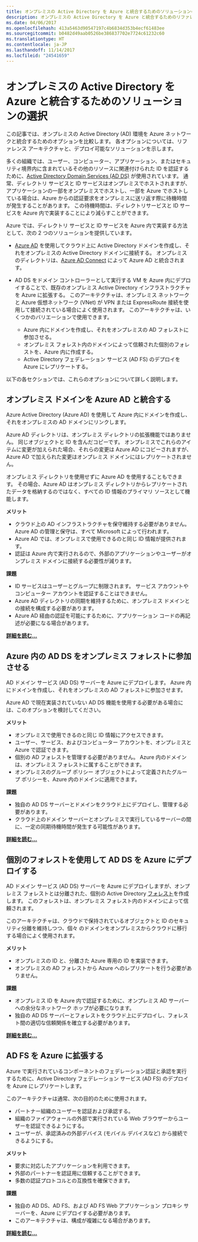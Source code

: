 ```yaml
---
title: オンプレミスの Active Directory を Azure と統合するためのソリューションの選択。
description: オンプレミスの Active Directory を Azure と統合するためのリファレンス アーキテクチャを比較します。
ms.date: 04/06/2017
ms.openlocfilehash: 413a5463d90547197c4b6834d353b4ecf61483ee
ms.sourcegitcommit: b0482d49aab0526be386837702e7724c61232c60
ms.translationtype: HT
ms.contentlocale: ja-JP
ms.lasthandoff: 11/14/2017
ms.locfileid: "24541659"
---
```

# <a name="choose-a-solution-for-integrating-on-premises-active-directory-with-azure"></a>オンプレミスの Active Directory を Azure と統合するためのソリューションの選択

この記事では、オンプレミスの Active Directory (AD) 環境を Azure ネットワークと統合するためのオプションを比較します。 各オプションについては、リファレンス アーキテクチャと、デプロイ可能なソリューションを示します。

多くの組織では、ユーザー、コンピューター、アプリケーション、またはセキュリティ境界内に含まれているその他のリソースに関連付けられた ID を認証するために、[Active Directory Domain Services (AD DS)][active-directory-domain-services] が使用されています。 通常、ディレクトリ サービスと ID サービスはオンプレミスでホストされますが、アプリケーションの一部をオンプレミスでホストし、一部を Azure でホストしている場合は、Azure からの認証要求をオンプレミスに送リ返す際に待機時間が発生することがあります。 この待機時間は、ディレクトリサービスと ID サービスを Azure 内で実装することにより減らすことができます。

Azure では、ディレクトリ サービスと ID サービスを Azure 内で実装する方法として、次の 2 つのソリューションを提供しています。 

* [Azure AD][azure-active-directory] を使用してクラウド上に Active Directory ドメインを作成し、それをオンプレミスの Active Directory ドメインに接続する。 オンプレミスのディレクトリは、[Azure AD Connect][azure-ad-connect] によって Azure AD と統合されます。

* AD DS をドメイン コントローラーとして実行する VM を Azure 内にデプロイすることで、既存のオンプレミス Active Directory インフラストラクチャを Azure に拡張する。 このアーキテクチャは、オンプレミス ネットワークと Azure 仮想ネットワーク (VNet) が VPN または ExpressRoute 接続を使用して接続されている場合によく使用されます。 このアーキテクチャは、いくつかのバリエーションで使用できます。 

    - Azure 内にドメインを作成し、それをオンプレミスの AD フォレストに参加させる。
    - オンプレミス フォレスト内のドメインによって信頼された個別のフォレストを、Azure 内に作成する。
    - Active Directory フェデレーション サービス (AD FS) のデプロイを Azure にレプリケートする。 

以下の各セクションでは、これらのオプションについて詳しく説明します。

## <a name="integrate-your-on-premises-domains-with-azure-ad"></a>オンプレミス ドメインを Azure AD と統合する

Azure Active Directory (Azure AD) を使用して Azure 内にドメインを作成し、それをオンプレミスの AD ドメインにリンクします。 

Azure AD ディレクトリは、オンプレミス ディレクトリの拡張機能ではありません。 同じオブジェクトと ID を含んだコピーです。 オンプレミスでこれらのアイテムに変更が加えられた場合、それらの変更は Azure AD にコピーされますが、Azure AD で加えられた変更はオンプレミス ドメインにはレプリケートされません。

オンプレミス ディレクトリを使用せずに Azure AD を使用することもできます。 その場合、Azure AD はオンプレミス ディレクトリからレプリケートされたデータを格納するのではなく、すべての ID 情報のプライマリ ソースとして機能します。


**メリット**

* クラウド上の AD インフラストラクチャを保守維持する必要がありません。 Azure AD の管理と保守は、すべて Microsoft によって行われます。
* Azure AD では、オンプレミスで使用できるのと同じ ID 情報が提供されます。
* 認証は Azure 内で実行されるので、外部のアプリケーションやユーザーがオンプレミス ドメインに接続する必要性が減ります。

**課題**

* ID サービスはユーザーとグループに制限されます。 サービス アカウントやコンピューター アカウントを認証することはできません。
* Azure AD ディレクトリの同期を維持するために、オンプレミス ドメインとの接続を構成する必要があります。 
* Azure AD 経由の認証を可能にするために、アプリケーション コードの再記述が必要になる場合があります。

**[詳細を読む...][aad]**

## <a name="ad-ds-in-azure-joined-to-an-on-premises-forest"></a>Azure 内の AD DS をオンプレミス フォレストに参加させる

AD ドメイン サービス (AD DS) サーバーを Azure にデプロイします。 Azure 内にドメインを作成し、それをオンプレミスの AD フォレストに参加させます。 

Azure AD で現在実装されていない AD DS 機能を使用する必要がある場合には、このオプションを検討してください。 

**メリット**

* オンプレミスで使用できるのと同じ ID 情報にアクセスできます。
* ユーザー、サービス、およびコンピューター アカウントを、オンプレミスと Azure で認証できます。
* 個別の AD フォレストを管理する必要がありません。 Azure 内のドメインは、オンプレミス フォレストに属することができます。
* オンプレミスのグループ ポリシー オブジェクトによって定義されたグループ ポリシーを、Azure 内のドメインに適用できます。

**課題**

* 独自の AD DS サーバーとドメインをクラウド上にデプロイし、管理する必要があります。
* クラウド上のドメイン サーバーとオンプレミスで実行しているサーバーの間に、一定の同期待機時間が発生する可能性があります。

**[詳細を読む...][ad-ds]**

## <a name="ad-ds-in-azure-with-a-separate-forest"></a>個別のフォレストを使用して AD DS を Azure にデプロイする

AD ドメイン サービス (AD DS) サーバーを Azure にデプロイしますが、オンプレミス フォレストとは分離された、個別の Active Directory [フォレスト][ad-forest-defn]を作成します。 このフォレストは、オンプレミス フォレスト内のドメインによって信頼されます。

このアーキテクチャは、クラウドで保持されているオブジェクトと ID のセキュリティ分離を維持しつつ、個々 のドメインをオンプレミスからクラウドに移行する場合によく使用されます。

**メリット**

* オンプレミスの ID と、分離さた Azure 専用の ID を実装できます。
* オンプレミスの AD フォレストから Azure へのレプリケートを行う必要がありません。

**課題**

* オンプレミス ID を Azure 内で認証するために、オンプレミス AD サーバーへの余分なネットワーク ホップが必要になります。
* 独自の AD DS サーバーとフォレストをクラウド上にデプロイし、フォレスト間の適切な信頼関係を確立する必要があります。

**[詳細を読む...][ad-ds-forest]**

## <a name="extend-ad-fs-to-azure"></a>AD FS を Azure に拡張する

Azure で実行されているコンポーネントのフェデレーション認証と承認を実行するために、Active Directory フェデレーション サービス (AD FS) のデプロイを Azure にレプリケートします。 

このアーキテクチャは通常、次の目的のために使用されます。

* パートナー組織のユーザーを認証および承認する。
* 組織のファイアウォールの外部で実行されている Web ブラウザーからユーザーを認証できるようにする。
* ユーザーが、承認済みの外部デバイス (モバイル デバイスなど) から接続できるようにする。 

**メリット**

* 要求に対応したアプリケーションを利用できます。
* 外部のパートナーを認証用に信頼することができます。
* 多数の認証プロトコルとの互換性を確保できます。

**課題**

* 独自の AD DS、AD FS、および AD FS Web アプリケーション プロキシ サーバーを、Azure にデプロイする必要があります。
* このアーキテクチャは、構成が複雑になる場合があります。

**[詳細を読む...][adfs]**

<!-- links -->

[aad]: ./azure-ad.md
[ad-ds]: ./adds-extend-domain.md
[ad-ds-forest]: ./adds-forest.md
[ad-forest-defn]: https://msdn.microsoft.com/library/ms676906.aspx
[adfs]: ./adfs.md

[active-directory-domain-services]: https://technet.microsoft.com/library/dd448614.aspx
[azure-active-directory]: /azure/active-directory-domain-services/active-directory-ds-overview
[azure-ad-connect]: /azure/active-directory/active-directory-aadconnect
